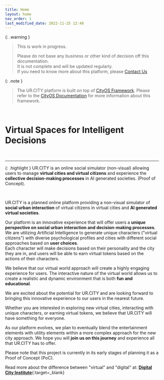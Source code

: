 ```yaml
---
title: Home
layout: home
nav_order: 1
last_modified_date: 2022-11-25 12:40
---
```


{: .warning }
>This is work in progress.
>
>Please do not base any business or other kind of decision off this documentation.   
>It is not complete and will be updated regularly.  
>If you need to know more about this platform, please [Contact Us]

{: .note }
>The UR.CITY platform is built on top of [CityOS Framework].
> Please refer to the [CityOS Documentation] for more information about this framework.

&nbsp;

# Virtual Spaces for Intelligent Decisions

&nbsp;


----------------

{: .highlight }
UR.CITY is an online social simulator (non-visual) allowing users to manage **virtual cities and virtual citizens** and experience the **collective decision-making processes** in AI generated societies. (Proof of Concept).

&nbsp;

UR.CITY is a planned online platform providing a non-visual simulator of **social urban interaction** of virtual citizens in virtual cities and **AI generated virtual societies**. 

Our platform is an innovative experience that will offer users a **unique perspective on social urban interaction and decision-making processes**. We are utilizing Artificial Intelligence to generate unique characters ("virtual citizens") with diverse psychological profiles and cities with different social approaches based on **user choices**.    
Each character will make decisions based on their personality and the city they are in, and users will be able to earn virtual tokens based on the actions of their characters.

We believe that our virtual world approach will create a highly engaging experience for users. The interactive nature of the virtual world allows us to create a realistic and dynamic environment that is both **fun and educational**. 

We are excited about the potential for UR.CITY and are looking forward to bringing this innovative experience to our users in the nearest future. 

Whether you are interested in exploring new virtual cities, interacting with unique characters, or earning virtual tokens, we believe that UR.CITY will have something for everyone.

As our platform evolves, we plan to eventually blend the entertainment elements with utility elements within a more complex approach for the new city approach. We hope you will **join us on this journey** and experience all that UR.CITY has to offer.

Please note that this project is currently in its early stages of planning it as a Proof of Concept (PoC). 

Read more about the difference between "virtual" and "digital" at: [**Digital City Institute**](https://digital.city.institute/physical-digital-virtual/){:target=_blank}

[CityOS Framework]: https://cityos.dev "The Operating System for Digital/Virtual Cities"
[CityOS Documentation]: https://cityos.dev "CityOS Documentation"
[Contact Us]: /contact/ "Contact Us"